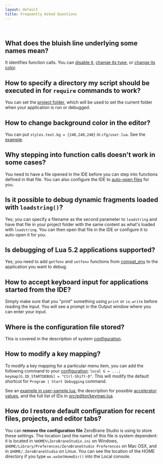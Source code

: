 ```yaml
---
layout: default
title: Frequently Asked Questions
---
```


<ul id='toc'>&nbsp;</ul>

## What does the bluish line underlying some names mean?

It identifies function calls. 
You can [disable it](https://github.com/pkulchenko/ZeroBraneStudio/blob/master/cfg/user-sample.lua#L98),
[change its type](https://github.com/pkulchenko/ZeroBraneStudio/blob/master/cfg/user-sample.lua#L104),
or [change its color](https://github.com/pkulchenko/ZeroBraneStudio/blob/master/cfg/user-sample.lua#L101).

## How to specify a directory my script should be executed in for `require` commands to work?

You can set the [project folder](doc-getting-started.html#project_folder), which will be used to set the current folder when your application is run or debugged.

## How to change background color in the editor?

You can put `styles.text.bg = {240,240,240}` in `cfg/user.lua`. See the [example](https://github.com/pkulchenko/ZeroBraneStudio/blob/master/cfg/user-sample.lua).

## Why stepping into function calls doesn't work in some cases?

You need to have a file opened in the IDE before you can step into functions defined in that file.
You can also configure the IDE to [auto-open files](https://github.com/pkulchenko/ZeroBraneStudio/blob/master/cfg/user-sample.lua#L71) for you.

## Is it possible to debug dynamic fragments loaded with `loadstring()`?

Yes; you can specify a filename as the second parameter to `loadstring` and have that file in your project folder with the same content as what's loaded with `loadstring`.
You can then open that file in the IDE or configure it to auto-open it for you.

## Is debugging of Lua 5.2 applications supported?

Yes; you need to add `getfenv` and `setfenv` functions from [compat_env](https://github.com/davidm/lua-compat-env) to the application you want to debug.

## How to accept keyboard input for applications started from the IDE?

Simply make sure that you "print" something using `print` or `io.write` before reading the input.
You will see a prompt in the Output window where you can enter your input.

## Where is the configuration file stored?

This is covered in the description of system [configuration](doc-configuration.html).

## How to modify a key mapping?

To modify a key mapping for a particular menu item, you can add the following command to your [configuration](doc-configuration.html):
`local G = ...; keymap[G.ID_STARTDEBUG] = "Ctrl-Shift-D"`.
This will modify the default shortcut for `Program | Start Debugging` command.

See an [example in user-sample.lua](https://github.com/pkulchenko/ZeroBraneStudio/blob/master/cfg/user-sample.lua#L18),
the description for possible [accelerator values](https://github.com/pkulchenko/ZeroBraneStudio/blob/master/src/editor/keymap.lua#L4),
and the full list of IDs in [src/editor/keymap.lua](https://github.com/pkulchenko/ZeroBraneStudio/blob/master/src/editor/keymap.lua).

## How do I restore default configuration for recent files, projects, and editor tabs?

You can **remove the configuration file** ZeroBrane Studio is using to store these settings.
The location (and the name) of this file is system dependent:
it is located in `%HOME%\ZeroBraneStudio.ini` on Windows,
`$HOME/Library/Preferences/ZeroBraneStudio Preferences` on Mac OSX, and in
`$HOME/.ZeroBraneStudio` on Linux. 
You can see the location of the HOME directory if you type `wx.wxGetHomeDir()` into the Local console.
